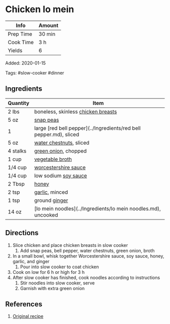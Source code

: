 # Chicken lo mein

| Info      | Amount |
| --------- | ------ |
| Prep Time | 30 min |
| Cook Time | 3 h    |
| Yields    | 6      |

Added: 2020-01-15

Tags: #slow-cooker #dinner

## Ingredients

| Quantity | Item                                                                   |
| -------- | ---------------------------------------------------------------------- |
| 2 lbs    | boneless, skinless [chicken breasts](../Ingredients/chicken%20breast.md) |
| 5 oz     | [snap peas](../Ingredients/snap-peas.md)                               |
| 1        | large [red bell pepper](../Ingredients/red bell pepper.md), sliced     |
| 5 oz     | [water chestnuts](../Ingredients/water-chestnuts.md), sliced           |
| 4 stalks | [green onion](../Ingredients/green%20onion.md), chopped                  |
| 1 cup    | [vegetable broth](../Ingredients/vegetable%20broth.md)                   |
| 1/4 cup  | [worcestershire sauce](../Ingredients/worcestershire-sauce.md)         |
| 1/4 cup  | low sodium [soy sauce](../Ingredients/soy%20sauce.md)                    |
| 2 Tbsp   | [honey](../Ingredients/honey.md)                                       |
| 2 tsp    | [garlic](../Ingredients/garlic.md), minced                             |
| 1 tsp    | ground [ginger](../Ingredients/ginger.md)                              |
| 14 oz    | [lo mein noodles](../Ingredients/lo mein noodles.md), uncooked         |

## Directions

1. Slice chicken and place chicken breasts in slow cooker
    1. Add snap peas, bell pepper, water chestnuts, green onion, broth
2. In a small bowl, whisk together Worcestershire sauce, soy sauce, honey, garlic, and ginger
    1. Pour into slow cooker to coat chicken
3. Cook on low for 6 h or high for 3 h
4. After slow cooker has finished, cook noodles according to instructions
    1. Stir noodles into slow cooker, serve
    2. Garnish with extra green onion

## References

1. [Original recipe](https://www.eatingonadime.com/wprm_print/23335)
